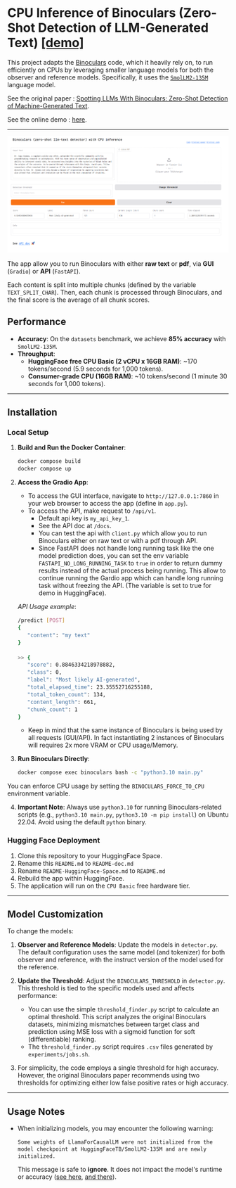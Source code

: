 # **CPU Inference of Binoculars (Zero-Shot Detection of LLM-Generated Text)** [[demo]](https://huggingface.co/spaces/ben-weber/Binoculars-CPU)

This project adapts the [Binoculars](https://github.com/ahans30/Binoculars) code, which it heavily rely on, to run efficiently on CPUs by leveraging smaller language models for both the observer and reference models. Specifically, it uses the [`SmolLM2-135M`](https://huggingface.co/HuggingFaceTB/SmolLM2-135M) language model.

See the original paper : [Spotting LLMs With Binoculars: Zero-Shot Detection of Machine-Generated Text](https://arxiv.org/abs/2401.12070).

See the online demo : [here](https://huggingface.co/spaces/ben-weber/Binoculars-CPU).

---

![Demo Interface](assets/gradio-interface.png)

The app allow you to run Binoculars with either **raw text** or **pdf**, via **GUI** (`Gradio`) or **API** (`FastAPI`).

Each content is split into multiple chunks (defined by the variable `TEXT_SPLIT_CHAR`). Then, each chunk is processed through Binoculars, and the final score is the average of all chunk scores.

## **Performance**

- **Accuracy**: On the `datasets` benchmark, we achieve **85% accuracy** with `SmolLM2-135M`.
- **Throughput**:
  - **HuggingFace free CPU Basic (2 vCPU x 16GB RAM)**: ~170 tokens/second (5.9 seconds for 1,000 tokens).
  - **Consumer-grade CPU (16GB RAM)**: ~10 tokens/second (1 minute 30 seconds for 1,000 tokens).

---

## **Installation**

### **Local Setup**

1. **Build and Run the Docker Container**:
   ```bash
   docker compose build
   docker compose up
   ```

2. **Access the Gradio App**:
   - To access the GUI interface, navigate to `http://127.0.0.1:7860` in your web browser to access the app (define in `app.py`).
   - To access the API, make request to `/api/v1`.
     - Default api key is `my_api_key_1`.
     - See the API doc at `/docs`.
     - You can test the api with `client.py` which allow you to run Binoculars either on raw text or with a pdf through API.
     - Since FastAPI does not handle long running task like the one model prediction does, you can set the env variable `FASTAPI_NO_LONG_RUNNING_TASK` to `true` in order to return dummy results instead of the actual process being running. This allow to continue running the Gardio app which can handle long running task without freezing the API. (The variable is set to true for demo in HuggingFace).

   *API Usage example*:

   ```bash
   /predict [POST]
   {
      "content": "my text"
   }

   >> {
      "score": 0.8846334218978882,
      "class": 0,
      "label": "Most likely AI-generated",
      "total_elapsed_time": 23.35552716255188,
      "total_token_count": 134,
      "content_length": 661,
      "chunk_count": 1
   }
   ```
   - Keep in mind that the same instance of Binoculars is being used by all requests (GUI/API). In fact instantiating 2 instances of Binoculars will requires 2x more VRAM or CPU usage/Memory.

3. **Run Binoculars Directly**:
   ```bash
   docker compose exec binoculars bash -c "python3.10 main.py"
   ```

  You can enforce CPU usage by setting the `BINOCULARS_FORCE_TO_CPU` environment variable.

4. **Important Note**:
   Always use `python3.10` for running Binoculars-related scripts (e.g., `python3.10 main.py`, `python3.10 -m pip install`) on Ubuntu 22.04. Avoid using the default `python` binary.

### **Hugging Face Deployment**

1. Clone this repository to your HuggingFace Space.
2. Rename this `README.md` to `README-doc.md`
3. Rename `README-HuggingFace-Space.md` to `README.md`
4. Rebuild the app within HuggingFace.
5. The application will run on the `CPU Basic` free hardware tier.

---

## **Model Customization**

To change the models:

1. **Observer and Reference Models**:
   Update the models in `detector.py`. The default configuration uses the same model (and tokenizer) for both observer and reference, with the instruct version of the model used for the reference.

2. **Update the Threshold**:
   Adjust the `BINOCULARS_THRESHOLD` in `detector.py`. This threshold is tied to the specific models used and affects performance:
   - You can use the simple `threshold_finder.py` script to calculate an optimal threshold. This script analyzes the original Binoculars datasets, minimizing mismatches between target class and prediction using MSE loss with a sigmoid function for soft (differentiable) ranking.
   - The `threshold_finder.py` script requires `.csv` files generated by `experiments/jobs.sh`.

3. For simplicity, the code employs a single threshold for high accuracy. However, the original Binoculars paper recommends using two thresholds for optimizing either low false positive rates or high accuracy.

---

## **Usage Notes**

- When initializing models, you may encounter the following warning:
  ```
  Some weights of LlamaForCausalLM were not initialized from the model checkpoint at HuggingFaceTB/SmolLM2-135M and are newly initialized.
  ```
  This message is safe to **ignore**. It does not impact the model's runtime or accuracy ([see here](https://huggingface.co/LeoLM/leo-hessianai-13b-chat/discussions/3), [and there](https://huggingface.co/codellama/CodeLlama-7b-hf/discussions/1)).


